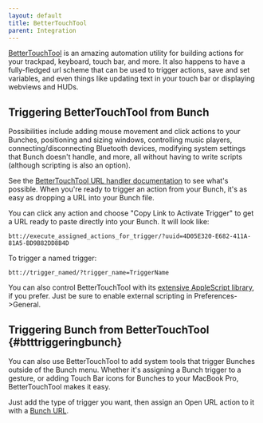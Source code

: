 ```yaml
---
layout: default
title: BetterTouchTool
parent: Integration
---
```

[btturl]: https://docs.folivora.ai/docs/1103_custom_url_scheme.html
[bttas]: https://docs.folivora.ai/docs/1102_apple_script.html
[btt]: https://folivora.ai/

[BetterTouchTool][btt] is an amazing automation utility for building actions for your trackpad, keyboard, touch bar, and more. It also happens to have a fully-fledged url scheme that can be used to trigger actions, save and set variables, and even things like updating text in your touch bar or displaying webviews and HUDs.

## Triggering BetterTouchTool from Bunch

Possibilities include adding mouse movement and click actions to your Bunches, positioning and sizing windows, controlling music players, connecting/disconnecting Bluetooth devices, modifying system settings that Bunch doesn't handle, and more, all without having to write scripts (although scripting is also an option).

See the [BetterTouchTool URL handler documentation][btturl] to see what's possible. When you're ready to trigger an action from your Bunch, it's as easy as dropping a URL into your Bunch file.

You can click any action and choose "Copy Link to Activate Trigger" to get a URL ready to paste directly into your Bunch. It will look like:

    btt://execute_assigned_actions_for_trigger/?uuid=4D05E320-E682-411A-81A5-BD9B82DD8B4D

To trigger a named trigger:

    btt://trigger_named/?trigger_name=TriggerName

You can also control BetterTouchTool with its [extensive AppleScript library][bttas], if you prefer. Just be sure to enable external scripting in Preferences->General.

## Triggering Bunch from BetterTouchTool {#btttriggeringbunch}

You can also use BetterTouchTool to add system tools that trigger Bunches outside of the Bunch menu. Whether it's assigning a Bunch trigger to a gesture, or adding Touch Bar icons for Bunches to your MacBook Pro, BetterTouchTool makes it easy.

Just add the type of trigger you want, then assign an Open URL action to it with a [Bunch URL](/bunch/docs/integration/url-handler).

